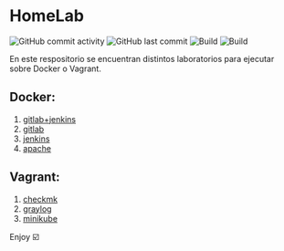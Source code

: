 # HomeLab

<img alt="GitHub commit activity" src="https://img.shields.io/github/commit-activity/m/aramirol/homelab?color=green"> <img alt="GitHub last commit" src="https://img.shields.io/github/last-commit/aramirol/homelab?color=red">
![Build](https://img.shields.io/badge/platform-docker-blue)
![Build](https://img.shields.io/badge/platform-vagrant-blue)

En este respositorio se encuentran distintos laboratorios para ejecutar sobre Docker o Vagrant.

## Docker:
 1. [gitlab+jenkins](gitlab+jenkins)
 2. [gitlab](gitlab)
 3. [jenkins](jenkins)
 4. [apache](apache)

## Vagrant:
 1. [checkmk](checkmk)
 2. [graylog](graylog)
 3. [minikube](minikube)

Enjoy :ballot_box_with_check:
